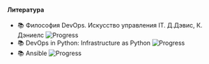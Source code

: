 #### Литература

- 📚 Философия DevOps. Искусство управления IT. Д.Дэвис, К. Дэниелс ![Progress](https://progress-bar.dev/15)
- 📚 DevOps in Python: Infrastructure as Python ![Progress](https://progress-bar.dev/25)
- 📚 Ansible ![Progress](https://progress-bar.dev/25)
